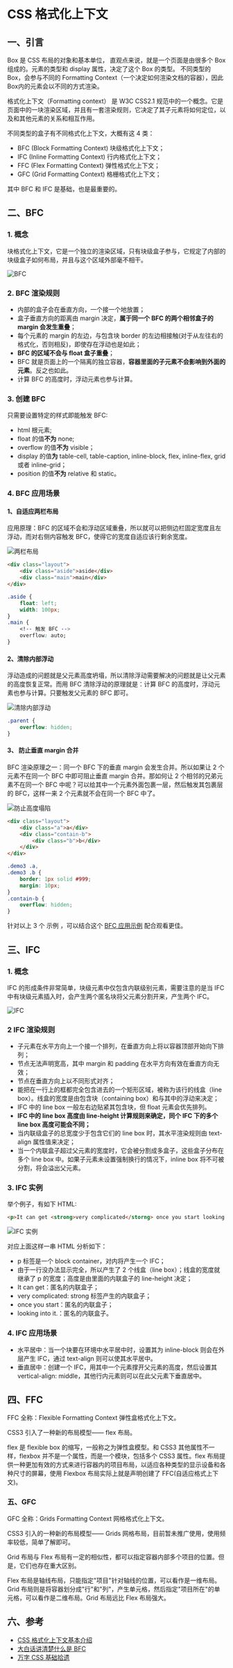 # CSS 格式化上下文

## 一、引言 <a href="#yswwx" id="yswwx"></a>

Box 是 CSS 布局的对象和基本单位， 直观点来说，就是一个页面是由很多个 Box 组成的。元素的类型和 display 属性，决定了这个 Box 的类型。 不同类型的 Box，会参与不同的 Formatting Context（一个决定如何渲染文档的容器），因此Box内的元素会以不同的方式渲染。

格式化上下文（Formatting context） 是 W3C CSS2.1 规范中的一个概念。它是页面中的一块渲染区域，并且有一套渲染规则，它决定了其子元素将如何定位，以及和其他元素的关系和相互作用。

不同类型的盒子有不同格式化上下文，大概有这 4 类：

* BFC (Block Formatting Context) 块级格式化上下文；
* IFC (Inline Formatting Context) 行内格式化上下文；
* FFC (Flex Formatting Context) 弹性格式化上下文；
* GFC (Grid Formatting Context) 格栅格式化上下文；

其中 BFC 和 IFC 是基础，也是最重要的。

## 二、**BFC**

### 1. 概念

块格式化上下文，它是一个独立的渲染区域，只有块级盒子参与，它规定了内部的块级盒子如何布局，并且与这个区域外部毫不相干。

![BFC](https://p3-juejin.byteimg.com/tos-cn-i-k3u1fbpfcp/4a73e2276d8b41f0a905361f151157e2\~tplv-k3u1fbpfcp-zoom-in-crop-mark:1304:0:0:0.awebp)

### **2. BFC 渲染规则**

* 内部的盒子会在垂直方向，一个接一个地放置；
* 盒子垂直方向的距离由 margin 决定，**属于同一个 BFC 的两个相邻盒子的 margin 会发生重叠**；
* 每个元素的 margin 的左边，与包含块 border 的左边相接触(对于从左往右的格式化，否则相反)，即使存在浮动也是如此；
* **BFC 的区域不会与 float 盒子重叠**；
* BFC 就是页面上的一个隔离的独立容器，**容器里面的子元素不会影响到外面的元素**。反之也如此。
* 计算 BFC 的高度时，浮动元素也参与计算。

### **3. 创建 BFC**

只需要设置特定的样式即能触发 BFC:

* html 根元素;
* float 的值**不为** none;
* overflow 的值**不为** visible；
* display 的值**为** table-cell, table-caption, inline-block, flex, inline-flex, grid 或者 inline-grid；
* position 的值**不为** relative 和 static。

### **4. BFC 应用场景**

#### 1、自适应两栏布局

应用原理：BFC 的区域不会和浮动区域重叠，所以就可以把侧边栏固定宽度且左浮动，而对右侧内容触发 BFC，使得它的宽度自适应该行剩余宽度。

![两栏布局](https://p3-juejin.byteimg.com/tos-cn-i-k3u1fbpfcp/cc555b773b304ec2af61a8fcbb9bafcb\~tplv-k3u1fbpfcp-zoom-in-crop-mark:1304:0:0:0.awebp)

```html
<div class="layout">
    <div class="aside">aside</div>
    <div class="main">main</div>
</div>
```

```css
.aside {
    float: left;
    width: 100px;
}
.main {
    <!-- 触发 BFC -->
    overflow: auto;
}
```

#### 2、清除内部浮动

浮动造成的问题就是父元素高度坍塌，所以清除浮动需要解决的问题就是让父元素的高度恢复正常。而用 BFC 清除浮动的原理就是：计算 BFC 的高度时，浮动元素也参与计算。只要触发父元素的 BFC 即可。

![清除内部浮动](https://p3-juejin.byteimg.com/tos-cn-i-k3u1fbpfcp/b1b790fa15ca4e3599aa53a8d1c2e973\~tplv-k3u1fbpfcp-zoom-in-crop-mark:1304:0:0:0.awebp)

```css
.parent {
    overflow: hidden;
}
```

#### 3、 防止垂直 margin 合并

BFC 渲染原理之一：同一个 BFC 下的垂直 margin 会发生合并。所以如果让 2 个元素不在同一个 BFC 中即可阻止垂直 margin 合并。那如何让 2 个相邻的兄弟元素不在同一个 BFC 中呢？可以给其中一个元素外面包裹一层，然后触发其包裹层的 BFC，这样一来 2 个元素就不会在同一个 BFC 中了。

![防止高度塌陷](https://p3-juejin.byteimg.com/tos-cn-i-k3u1fbpfcp/7e533424631140d5b8bbb48266303709\~tplv-k3u1fbpfcp-zoom-in-crop-mark:1304:0:0:0.awebp)

```html
<div class="layout">
    <div class="a">a</div>
    <div class="contain-b">
        <div class="b">b</div>
    </div>
</div>
```

```css
.demo3 .a,
.demo3 .b {
    border: 1px solid #999;
    margin: 10px;
}
.contain-b {
    overflow: hidden;
}
```

针对以上 3 个 示例 ，可以结合这个 [BFC 应用示例](https://link.juejin.cn/?target=https%3A%2F%2Fcodepen.io%2Fbulandent%2Fpen%2FeYBVpEm) 配合观看更佳。

## 三、**IFC**

### 1. 概念

IFC 的形成条件非常简单，块级元素中仅包含内联级别元素，需要注意的是当 IFC 中有块级元素插入时，会产生两个匿名块将父元素分割开来，产生两个 IFC。

![IFC](https://p3-juejin.byteimg.com/tos-cn-i-k3u1fbpfcp/5cee1281ae5f44a69abc94fb9fa760fd\~tplv-k3u1fbpfcp-zoom-in-crop-mark:1304:0:0:0.awebp)

### **2 IFC 渲染规则**

* 子元素在水平方向上一个接一个排列，在垂直方向上将以容器顶部开始向下排列；
* 节点无法声明宽高，其中 margin 和 padding 在水平方向有效在垂直方向无效；
* 节点在垂直方向上以不同形式对齐；
* 能把在一行上的框都完全包含进去的一个矩形区域，被称为该行的线盒（line box）。线盒的宽度是由包含块（containing box）和与其中的浮动来决定；
* IFC 中的 line box 一般左右边贴紧其包含块，但 float 元素会优先排列。
* **IFC 中的 line box 高度由 line-height 计算规则来确定，同个 IFC 下的多个 line box 高度可能会不同；**
* 当内联级盒子的总宽度少于包含它们的 line box 时，其水平渲染规则由 text-align 属性值来决定；
* 当一个内联盒子超过父元素的宽度时，它会被分割成多盒子，这些盒子分布在多个 line box 中。如果子元素未设置强制换行的情况下，inline box 将不可被分割，将会溢出父元素。

### 3. IFC 实例

举个例子，有如下 HTML:&#x20;

```html
<p>It can get <strong>very complicated</storng> once you start looking into it.</p>
```

![IFC 实例](https://p3-juejin.byteimg.com/tos-cn-i-k3u1fbpfcp/d357e140d61c4635a13771067758862b\~tplv-k3u1fbpfcp-zoom-in-crop-mark:1304:0:0:0.awebp)

对应上面这样一串 HTML 分析如下：

* p 标签是一个 block container，对内将产生一个 IFC；
* 由于一行没办法显示完全，所以产生了 2 个线盒（line box）；线盒的宽度就继承了 p 的宽度；高度是由里面的内联盒子的 line-height 决定；
* It can get：匿名的内联盒子；
* very complicated: strong 标签产生的内联盒子；
* once you start：匿名的内联盒子；
* looking into it.：匿名的内联盒子。

### **4. IFC 应用场景**

* 水平居中：当一个块要在环境中水平居中时，设置其为 inline-block 则会在外层产生 IFC，通过 text-align 则可以使其水平居中。
* 垂直居中：创建一个 IFC，用其中一个元素撑开父元素的高度，然后设置其 vertical-align: middle，其他行内元素则可以在此父元素下垂直居中。

## 四、FFC

FFC 全称：Flexible Formatting Context 弹性盒格式化上下文。

CSS3 引入了一种新的布局模型—— flex 布局。

flex 是 flexible box  的缩写，一般称之为弹性盒模型。和 CSS3 其他属性不一样，flexbox 并不是一个属性，而是一个模块，包括多个 CSS3 属性。flex 布局提供一种更加有效的方式来进行容器内的项目布局，以适应各种类型的显示设备和各种尺寸的屏幕，使用 Flexbox 布局实际上就是声明创建了 FFC(自适应格式上下文)。

### 五、GFC

GFC 全称：Grids Formatting Context 网格格式化上下文。

CSS3 引入的一种新的布局模型—— Grids 网格布局，目前暂未推广使用，使用频率较低，简单了解即可。

Grid 布局与 Flex 布局有一定的相似性，都可以指定容器内部多个项目的位置。但是，它们也存在重大区别。

Flex 布局是轴线布局，只能指定"项目"针对轴线的位置，可以看作是一维布局。Grid 布局则是将容器划分成"行"和"列"，产生单元格，然后指定"项目所在"的单元格，可以看作是二维布局。Grid 布局远比 Flex 布局强大。

## 六、参考

* [CSS 格式化上下文基本介绍](https://juejin.cn/post/6941355126191816711)
* [大白话讲清楚什么是 BFC](https://juejin.cn/post/6950082193632788493)
* [万字 CSS 基础拾遗](https://juejin.cn/post/6941206439624966152)

